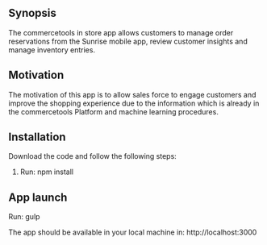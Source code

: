 ## Synopsis

The commercetools in store app allows customers to manage order reservations from the Sunrise mobile app, review customer insights and manage inventory entries.


## Motivation

The motivation of this app is to allow sales force to engage customers and improve the shopping experience due to the information which is already in the commercetools Platform and machine learning procedures.

## Installation

Download the code and follow the following steps:
1. Run: npm install

## App launch
Run: gulp

The app should be available in your local machine in: http://localhost:3000
